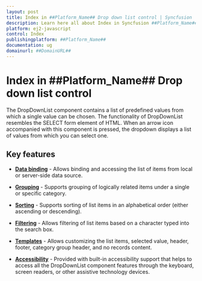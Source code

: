 ```yaml
---
layout: post
title: Index in ##Platform_Name## Drop down list control | Syncfusion
description: Learn here all about Index in Syncfusion ##Platform_Name## Drop down list control of Syncfusion Essential JS 2 and more.
platform: ej2-javascript
control: Index 
publishingplatform: ##Platform_Name##
documentation: ug
domainurl: ##DomainURL##
---
```


# Index in ##Platform_Name## Drop down list control

The DropDownList component contains a list of predefined values from which a single value can be chosen. The functionality of DropDownList resembles the SELECT form element of HTML. When an arrow icon accompanied with this component is pressed, the dropdown displays a list of values from which you can select one.

## Key features

* **[Data binding](./data-binding)** - Allows binding and accessing the list of items from local or server-side data source.

* **[Grouping](./grouping)** -  Supports grouping of logically related items under a single or specific category.

* **[Sorting](../api/drop-down-list/#sortorder)** - Supports sorting of list items in an alphabetical order (either ascending or descending).

* **[Filtering](./filtering)** - Allows filtering of list items based on a character typed into the search box.

* **[Templates](./templates)** - Allows customizing the list items, selected value, header, footer, category group header, and no records content.

* **[Accessibility](./accessibility)** - Provided with built-in accessibility support that helps to access all the DropDownList component features through the keyboard, screen readers, or other assistive technology devices.

